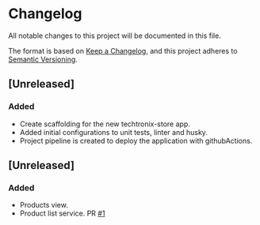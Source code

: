 # Changelog
All notable changes to this project will be documented in this file.

The format is based on [Keep a Changelog](https://keepachangelog.com/en/1.0.0/),
and this project adheres to [Semantic Versioning](https://semver.org/spec/v2.0.0.html).

## [Unreleased]
### Added
- Create scaffolding for the new techtronix-store app.
- Added initial configurations to unit tests, linter and husky.
- Project pipeline is created to deploy the application with githubActions.

## [Unreleased]
### Added
- Products view.
- Product list service. PR [#1](https://github.com/jpaomat/ttx-store-frontend/pull/1)